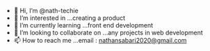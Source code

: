 - 👋 Hi, I’m @nath-techie
- 👀 I’m interested in ...creating a product
- 🌱 I’m currently learning ...front end development
- 💞️ I’m looking to collaborate on ...any projects in web development
- 📫 How to reach me ...email : nathansabari2020@gmail.com

<!---
nath-techie/nath-techie is a ✨ special ✨ repository because its `README.md` (this file) appears on your GitHub profile.
You can click the Preview link to take a look at your changes.
--->

